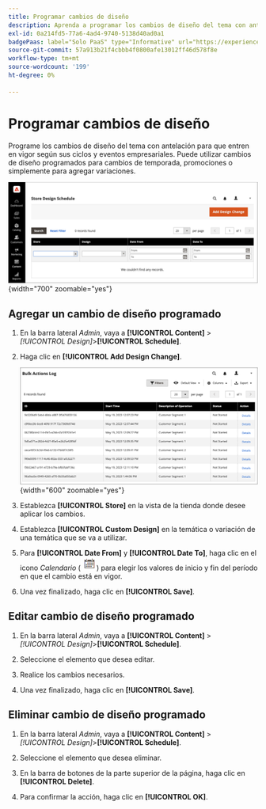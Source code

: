 ```yaml
---
title: Programar cambios de diseño
description: Aprenda a programar los cambios de diseño del tema con antelación
exl-id: 0a214fd5-77a6-4ad4-9740-5138d40ad0a1
badgePaas: label="Solo PaaS" type="Informative" url="https://experienceleague.adobe.com/en/docs/commerce/user-guides/product-solutions" tooltip="Se aplica solo a proyectos de Adobe Commerce en la nube (infraestructura PaaS administrada por Adobe) y a proyectos locales."
source-git-commit: 57a913b21f4cbbb4f0800afe13012ff46d578f8e
workflow-type: tm+mt
source-wordcount: '199'
ht-degree: 0%

---
```


# Programar cambios de diseño

Programe los cambios de diseño del tema con antelación para que entren en vigor según sus ciclos y eventos empresariales. Puede utilizar cambios de diseño programados para cambios de temporada, promociones o simplemente para agregar variaciones.

![Cambios programados en el diseño](./assets/design-schedule.png){width="700" zoomable="yes"}

## Agregar un cambio de diseño programado

1. En la barra lateral _Admin_, vaya a **[!UICONTROL Content]** > _[!UICONTROL Design]_>**[!UICONTROL Schedule]**.

1. Haga clic en **[!UICONTROL Add Design Change]**.

   ![Nueva configuración de cambio de diseño de tienda](./assets/design-schedule-change-new.png){width="600" zoomable="yes"}

1. Establezca **[!UICONTROL Store]** en la vista de la tienda donde desee aplicar los cambios.

1. Establezca **[!UICONTROL Custom Design]** en la temática o variación de una temática que se va a utilizar.

1. Para **[!UICONTROL Date From]** y **[!UICONTROL Date To]**, haga clic en el icono _Calendario_ (![Icono de calendario](../assets/icon-calendar.png)) para elegir los valores de inicio y fin del período en que el cambio está en vigor.

1. Una vez finalizado, haga clic en **[!UICONTROL Save]**.

## Editar cambio de diseño programado

1. En la barra lateral _Admin_, vaya a **[!UICONTROL Content]** > _[!UICONTROL Design]_>**[!UICONTROL Schedule]**.

1. Seleccione el elemento que desea editar.

1. Realice los cambios necesarios.

1. Una vez finalizado, haga clic en **[!UICONTROL Save]**.

## Eliminar cambio de diseño programado

1. En la barra lateral _Admin_, vaya a **[!UICONTROL Content]** > _[!UICONTROL Design]_>**[!UICONTROL Schedule]**.

1. Seleccione el elemento que desea eliminar.

1. En la barra de botones de la parte superior de la página, haga clic en **[!UICONTROL Delete]**.

1. Para confirmar la acción, haga clic en **[!UICONTROL OK]**.
